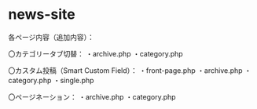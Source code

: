 # news-site
各ページ内容（追加内容）：

〇カテゴリータブ切替：
  ・archive.php
  ・category.php

〇カスタム投稿（Smart Custom Field）：
  ・front-page.php
  ・archive.php
  ・category.php
  ・single.php

〇ページネーション：
  ・archive.php
  ・category.php
